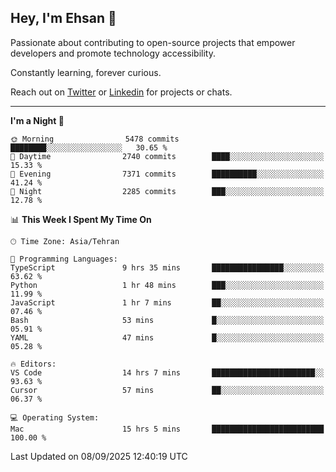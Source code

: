 ## Hey, I'm Ehsan 👋
<!-- <img src="https://user-images.githubusercontent.com/1303154/88677602-1635ba80-d120-11ea-84d8-d263ba5fc3c0.gif" width="20px" alt="hi"> -->
 Passionate about contributing to open-source projects that empower developers and promote technology accessibility.

 Constantly learning, forever curious.
<!-- My major stack in Front-End development is Angular and Laravel but not limited to that. -->
<!-- My preferred Database is MongoDB -->
<!-- Aspiring Developer(focused on FrontEnd) which interested in the assembly programming lang. -->

<!-- - 🔭 I’m currently working on [Komodoro](https://komodoro.io), [fullestStack](https://github.com/neekware/FullestStack) and [PlotSet](http://plotset.com/). -->
<!-- - 📒 Getting Started with C++ Programming Language. -->
<!-- 🌱 I’m currently learning something. -->
<!-- - 😄 I enjoy Python, C/C++ and assembly -->

<!-- **📫 How to reach me:** -->

Reach out on [Twitter](https://twitter.com/ehsanghaffarii) or [Linkedin](https://www.linkedin.com/in/ehsanghaffarii) for projects or chats.

-------------

<!-- [![twitter](https://img.shields.io/twitter/url?color=blue&label=twitter&logo=twitter&style=plastic&url=https%3A%2F%2Ftwitter.com%2Fehsanghaffar%2Ffollow)](https://twitter.com/ehsanghaffar) -->
<!-- [![Instagram](https://img.shields.io/badge/Instagram%20Page-Follow-E4405F?logo=instagram)](https://www.instagram.com/ehsanghaffarii) -->
<!-- [![LinkedIn](https://img.shields.io/badge/LinkedIn-Follow-0077B5?logo=linkedin)](https://www.linkedin.com/in/ehsanghaffarii) -->

<!-- [![wakatime](https://wakatime.com/badge/user/f0b0dc2d-d692-4e9a-a6ed-667b80d7dd34.svg)](https://wakatime.com/@ehsandev)
![](https://komarev.com/ghpvc/?username=ehsanghaffar) -->

<!-- #### 💾 Which technology I know?

[![TypeScript](https://badgen.net/badge/icon/typescript?icon=typescript&label)](https://typescriptlang.org)
![JavaScript](https://img.shields.io/badge/javascript-%23323330.svg?style=flat-squire&logo=javascript&logoColor=%23F7DF1E)
![Angular](https://img.shields.io/badge/angular-%23DD0031.svg?style=flat-squire&logo=angular&logoColor=white)
![Aurelia](https://img.shields.io/badge/aurelia-%23ED2B88.svg?style=flat-squire&logo=aurelia&logoColor=fff) -->

 
<!-- ![ehsanghaffar's Stats](https://github-readme-stats.vercel.app/api?username=ehsanghaffar&theme=vue-dark&show_icons=true&hide_border=false&count_private=true) -->


<!-- ![ehsanghaffar's Top Languages](https://github-readme-stats.vercel.app/api/top-langs/?username=ehsanghaffar&hide=html,blade,handlebars,php,css&theme=vue-dark&show_icons=true&hide_border=false&layout=compact) -->


<!--START_SECTION:waka-->
**I'm a Night 🦉** 

```text
🌞 Morning                5478 commits        ████████░░░░░░░░░░░░░░░░░   30.65 % 
🌆 Daytime                2740 commits        ████░░░░░░░░░░░░░░░░░░░░░   15.33 % 
🌃 Evening                7371 commits        ██████████░░░░░░░░░░░░░░░   41.24 % 
🌙 Night                  2285 commits        ███░░░░░░░░░░░░░░░░░░░░░░   12.78 % 
```


📊 **This Week I Spent My Time On** 

```text
🕑︎ Time Zone: Asia/Tehran

💬 Programming Languages: 
TypeScript               9 hrs 35 mins       ████████████████░░░░░░░░░   63.62 % 
Python                   1 hr 48 mins        ███░░░░░░░░░░░░░░░░░░░░░░   11.99 % 
JavaScript               1 hr 7 mins         ██░░░░░░░░░░░░░░░░░░░░░░░   07.46 % 
Bash                     53 mins             █░░░░░░░░░░░░░░░░░░░░░░░░   05.91 % 
YAML                     47 mins             █░░░░░░░░░░░░░░░░░░░░░░░░   05.28 % 

🔥 Editors: 
VS Code                  14 hrs 7 mins       ███████████████████████░░   93.63 % 
Cursor                   57 mins             ██░░░░░░░░░░░░░░░░░░░░░░░   06.37 % 

💻 Operating System: 
Mac                      15 hrs 5 mins       █████████████████████████   100.00 % 
```


 Last Updated on 08/09/2025 12:40:19 UTC
<!--END_SECTION:waka-->
